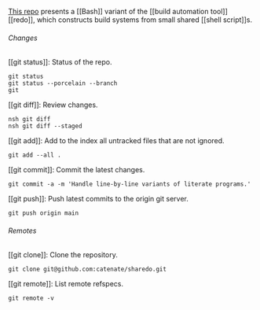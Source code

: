[This repo](https://github.com/catenate/sharedo) presents a [[Bash]] variant of the [[build automation tool]] [[redo]], which constructs build systems from small shared [[shell script]]s.

###### Changes

[[git status]]: Status of the repo.

	git status
	git status --porcelain --branch
	git

[[git diff]]: Review changes.

	nsh git diff
	nsh git diff --staged

[[git add]]: Add to the index all untracked files that are not ignored.

	git add --all .

[[git commit]]: Commit the latest changes.

	git commit -a -m 'Handle line-by-line variants of literate programs.'

[[git push]]: Push latest commits to the origin git server.

	git push origin main

###### Remotes

[[git clone]]: Clone the repository.

	git clone git@github.com:catenate/sharedo.git

[[git remote]]: List remote refspecs.

	git remote -v

